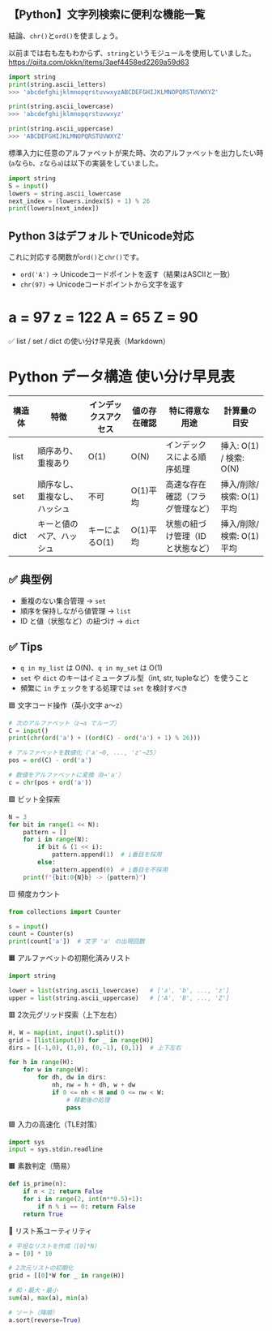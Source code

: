 ## 【Python】文字列検索に便利な機能一覧
結論、`chr()`と`ord()`を使ましょう。

以前までは右も左もわからず、`string`というモジュールを使用していました。
https://qiita.com/okkn/items/3aef4458ed2269a59d63

```python
import string
print(string.ascii_letters)
>>> 'abcdefghijklmnopqrstuvwxyzABCDEFGHIJKLMNOPQRSTUVWXYZ'

print(string.ascii_lowercase)
>>> 'abcdefghijklmnopqrstuvwxyz'

print(string.ascii_uppercase)
>>> 'ABCDEFGHIJKLMNOPQRSTUVWXYZ'
```
標準入力に任意のアルファベットが来た時、次のアルファベットを出力したい時(`a`なら`b`、`z`なら`a`)は以下の実装をしていました。
```python
import string
S = input()
lowers = string.ascii_lowercase
next_index = (lowers.index(S) + 1) % 26
print(lowers[next_index])
```

## Python 3はデフォルトでUnicode対応
これに対応する関数が`ord()`と`chr()`です。
- `ord('A')` → Unicodeコードポイントを返す（結果はASCIIと一致）
- `chr(97)` → Unicodeコードポイントから文字を返す

# a = 97 z = 122 A = 65 Z = 90


✅ list / set / dict の使い分け早見表（Markdown）
# Python データ構造 使い分け早見表

| 構造体  | 特徴                        | インデックスアクセス | 値の存在確認 | 特に得意な用途                    | 計算量の目安             |
|---------|-----------------------------|----------------------|---------------|----------------------------------|--------------------------|
| list    | 順序あり、重複あり          | O(1)                | O(N)          | インデックスによる順序処理       | 挿入: O(1) / 検索: O(N)  |
| set     | 順序なし、重複なし、ハッシュ | 不可                | O(1)平均       | 高速な存在確認（フラグ管理など） | 挿入/削除/検索: O(1)平均 |
| dict    | キーと値のペア、ハッシュ     | キーによるO(1)       | O(1)平均       | 状態の紐づけ管理（IDと状態など） | 挿入/削除/検索: O(1)平均 |

## ✅ 典型例

- 重複のない集合管理 → `set`
- 順序を保持しながら値管理 → `list`
- ID と値（状態など）の紐づけ → `dict`

## ✅ Tips

- `q in my_list` は O(N)、`q in my_set` は O(1)
- `set` や `dict` のキーはイミュータブル型（int, str, tupleなど）を使うこと
- 頻繁に `in` チェックをする処理では `set` を検討すべき


🟦 文字コード操作（英小文字 a〜z）
```python
# 次のアルファベット（z→a でループ）
C = input()
print(chr(ord('a') + ((ord(C) - ord('a') + 1) % 26)))

# アルファベットを数値化（'a'→0, ..., 'z'→25）
pos = ord(C) - ord('a')

# 数値をアルファベットに変換（0→'a'）
c = chr(pos + ord('a'))
```

🟩 ビット全探索
```python
N = 3
for bit in range(1 << N):
    pattern = []
    for i in range(N):
        if bit & (1 << i):
            pattern.append(1)  # i番目を採用
        else:
            pattern.append(0)  # i番目を不採用
    print(f"{bit:0{N}b} -> {pattern}")
```

🟨 頻度カウント
```python
from collections import Counter

s = input()
count = Counter(s)
print(count['a'])  # 文字 'a' の出現回数
```

🟧 アルファベットの初期化済みリスト
```python
import string

lower = list(string.ascii_lowercase)   # ['a', 'b', ..., 'z']
upper = list(string.ascii_uppercase)   # ['A', 'B', ..., 'Z']
```

🟥 2次元グリッド探索（上下左右）
```python
H, W = map(int, input().split())
grid = [list(input()) for _ in range(H)]
dirs = [(-1,0), (1,0), (0,-1), (0,1)]  # 上下左右

for h in range(H):
    for w in range(W):
        for dh, dw in dirs:
            nh, nw = h + dh, w + dw
            if 0 <= nh < H and 0 <= nw < W:
                # 移動後の処理
                pass
```

🟪 入力の高速化（TLE対策）
```python
import sys
input = sys.stdin.readline
```

🟫 素数判定（簡易）
```python
def is_prime(n):
    if n < 2: return False
    for i in range(2, int(n**0.5)+1):
        if n % i == 0: return False
    return True
```

📘 リスト系ユーティリティ
```python
# 平坦なリストを作成（[0]*N）
a = [0] * 10

# 2次元リストの初期化
grid = [[0]*W for _ in range(H)]

# 和・最大・最小
sum(a), max(a), min(a)

# ソート（降順）
a.sort(reverse=True)
```